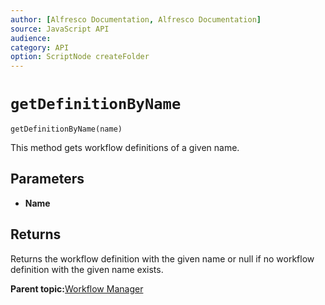 ```yaml
---
author: [Alfresco Documentation, Alfresco Documentation]
source: JavaScript API
audience: 
category: API
option: ScriptNode createFolder
---
```


# `getDefinitionByName`

`getDefinitionByName(name)`

This method gets workflow definitions of a given name.

## Parameters

-   **Name**

## Returns

Returns the workflow definition with the given name or null if no workflow definition with the given name exists.

**Parent topic:**[Workflow Manager](../references/API-JS-WorkflowManager.md)

